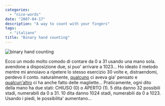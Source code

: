 ```yaml
---
categories:
  - "nice-words"
date: "2007-04-17"
description: "A way to count with your fingers"
tags:
  - "italiano"
title: "Binary hand counting"
---
```


![binary hand counting][1]

Ecco un modo molto comodo di contare da 0 a 31 usando una mano sola. avendone a disposizione due, si puo' arrivare a 1023... Ho ideato il metodo mentre mi annoiavo a ripetere lo stesso esercizio 30 volte e, distraendomi, perdevo il conto. naturalmente, [qualcuno][2] ci aveva gia' pensato e [qualcun'altro][3] ci ha anche fatto delle magliette... Praticamente, ogni dito della mano ha due stati: CHIUSO (0) o APERTO (1). 5 dita danno 32 possibili stadi, numerabili da 0 a 31. 10 dita danno 1024 stadi, numerabili da 0 a 1023. Usando i piedi, le possibilita' aumentano...

   [1]: /blog/img/hands32.gif
   [2]: http://www.intuitor.com/counting/ (binary hand counting)
   [3]: http://www.thinkgeek.com/tshirts/generic/6a20/ (maglietta)

